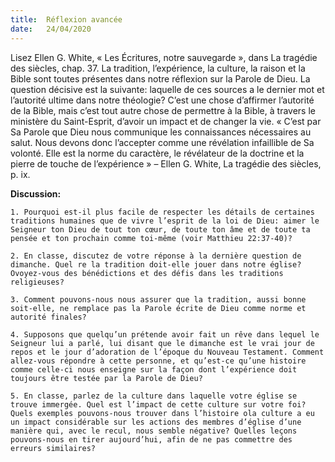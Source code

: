 ```yaml
---
title:  Réflexion avancée
date:   24/04/2020
---
```


Lisez Ellen G. White, « Les Écritures, notre sauvegarde », dans La tragédie des siècles, chap. 37. La tradition, l’expérience, la culture, la raison et la Bible sont toutes présentes dans notre réflexion sur la Parole de Dieu. La question décisive est la suivante: laquelle de ces sources a le dernier mot et l’autorité ultime dans notre théologie? C’est une chose d’affirmer l’autorité de la Bible, mais c’est tout autre chose de permettre à la Bible, à travers le ministère du Saint-Esprit, d’avoir un impact et de changer la vie. « C’est par Sa Parole que Dieu nous communique les connaissances nécessaires au salut. Nous devons donc l’accepter comme une révélation infaillible de Sa volonté. Elle est la norme du caractère, le révélateur de la doctrine et la pierre de touche de l’expérience » – Ellen G. White, La tragédie des siècles, p. ix.

**Discussion:**

`1. Pourquoi est-il plus facile de respecter les détails de certaines traditions humaines que de vivre l’esprit de la loi de Dieu: aimer le Seigneur ton Dieu de tout ton cœur, de toute ton âme et de toute ta pensée et ton prochain comme toi-même (voir Matthieu 22:37-40)?`

`2. En classe, discutez de votre réponse à la dernière question de dimanche. Quel re la tradition doit-elle jouer dans notre église? Ovoyez-vous des bénédictions et des défis dans les traditions religieuses?`

`3. Comment pouvons-nous nous assurer que la tradition, aussi bonne soit-elle, ne remplace pas la Parole écrite de Dieu comme norme et autorité finales?`

`4. Supposons que quelqu’un prétende avoir fait un rêve dans lequel le Seigneur lui a parlé, lui disant que le dimanche est le vrai jour de repos et le jour d’adoration de l’époque du Nouveau Testament. Comment allez-vous répondre à cette personne, et qu’est-ce qu’une histoire comme celle-ci nous enseigne sur la façon dont l’expérience doit toujours être testée par la Parole de Dieu?`

`5. En classe, parlez de la culture dans laquelle votre église se trouve immergée. Quel est l’impact de cette culture sur votre foi? Quels exemples pouvons-nous trouver dans l’histoire ola culture a eu un impact considérable sur les actions des membres d’église d’une manière qui, avec le recul, nous semble négative? Quelles leçons pouvons-nous en tirer aujourd’hui, afin de ne pas commettre des erreurs similaires?`
